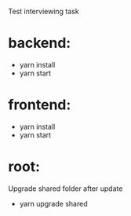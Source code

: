 Test interviewing task

# backend:

-   yarn install
-   yarn start

# frontend:

-   yarn install
-   yarn start

# root:

Upgrade shared folder after update

-   yarn upgrade shared
